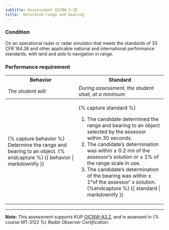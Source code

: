 ```yaml
---
subtitle: Asssessment OICNW-3-1D
title:  Determine range and bearing
---
```




### Condition

On an operational radar or radar simulator that meets the standards of 33 CFR 164.38 and other applicable national and international performance standards, with land and aids to navigation in range.

### Performance requirement 

<table width='100%' class='Guidelines'>
 <thead>
 <tr>
     <th class='thirty'>Behavior</th>
     <th class='seventy'>Standard</th>
 </tr>
 <tr>
     <td><em>The student will:</em></td>
     <td><em>During assessment, the student shall, at a minimum:</em></td>
 </tr>
 </thead>
 <tbody>
 

<tr><td>

{% capture behavior %}
Determine the range and bearing to an object.
{% endcapture %}
{{ behavior | markdownify }}

</td><td>

{% capture standard %}
1. The candidate determined the range and bearing to an object selected by the assessor within 30 seconds.
2. The candidate’s determination was within ± 0.2 nm of the assessor’s solution or ± 1% of the range scale in use.
3. The candidate’s determination of the bearing was within ± 1°of the assessor’ s solution.
{%endcapture %}
{{ standard | markdownify }}

</td></tr>



 </tbody>
 </table>



*****

**Note:** This assessment supports KUP [OICNW-A3.2]({{site.baseurl}}/tables/21.html#OICNW-A3.2), and is assessed in  {% course  MT-3122 %}  *Radar Observer Certification*. 

